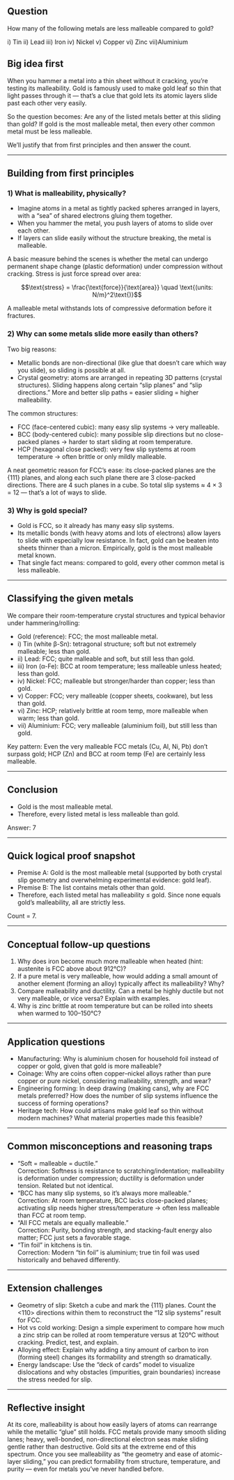 ## Question 
How many of the following metals are less malleable compared to gold?

i) Tin
ii) Lead
iii) Iron
iv) Nickel
v) Copper
vi) Zinc
vii)Aluminium


## Big idea first
When you hammer a metal into a thin sheet without it cracking, you’re testing its malleability. Gold is famously used to make gold leaf so thin that light passes through it — that’s a clue that gold lets its atomic layers slide past each other very easily.

So the question becomes: Are any of the listed metals better at this sliding than gold? If gold is the most malleable metal, then every other common metal must be less malleable.

We’ll justify that from first principles and then answer the count.

---

## Building from first principles

### 1) What is malleability, physically?
- Imagine atoms in a metal as tightly packed spheres arranged in layers, with a “sea” of shared electrons gluing them together.
- When you hammer the metal, you push layers of atoms to slide over each other.
- If layers can slide easily without the structure breaking, the metal is malleable.

A basic measure behind the scenes is whether the metal can undergo permanent shape change (plastic deformation) under compression without cracking. Stress is just force spread over area:

```math
\text{stress} = \frac{\text{force}}{\text{area}} \quad \text{(units: N/m}^2\text{)}
```

A malleable metal withstands lots of compressive deformation before it fractures.

### 2) Why can some metals slide more easily than others?
Two big reasons:
- Metallic bonds are non-directional (like glue that doesn’t care which way you slide), so sliding is possible at all.
- Crystal geometry: atoms are arranged in repeating 3D patterns (crystal structures). Sliding happens along certain “slip planes” and “slip directions.” More and better slip paths = easier sliding = higher malleability.

The common structures:
- FCC (face-centered cubic): many easy slip systems → very malleable.
- BCC (body-centered cubic): many possible slip directions but no close-packed planes → harder to start sliding at room temperature.
- HCP (hexagonal close packed): very few slip systems at room temperature → often brittle or only mildly malleable.

A neat geometric reason for FCC’s ease: its close-packed planes are the {111} planes, and along each such plane there are 3 close-packed directions. There are 4 such planes in a cube. So total slip systems ≈ 4 × 3 = 12 — that’s a lot of ways to slide.

### 3) Why is gold special?
- Gold is FCC, so it already has many easy slip systems.
- Its metallic bonds (with heavy atoms and lots of electrons) allow layers to slide with especially low resistance. In fact, gold can be beaten into sheets thinner than a micron. Empirically, gold is the most malleable metal known.
- That single fact means: compared to gold, every other common metal is less malleable.

---

## Classifying the given metals
We compare their room-temperature crystal structures and typical behavior under hammering/rolling:

- Gold (reference): FCC; the most malleable metal.
- i) Tin (white β-Sn): tetragonal structure; soft but not extremely malleable; less than gold.
- ii) Lead: FCC; quite malleable and soft, but still less than gold.
- iii) Iron (α-Fe): BCC at room temperature; less malleable unless heated; less than gold.
- iv) Nickel: FCC; malleable but stronger/harder than copper; less than gold.
- v) Copper: FCC; very malleable (copper sheets, cookware), but less than gold.
- vi) Zinc: HCP; relatively brittle at room temp, more malleable when warm; less than gold.
- vii) Aluminium: FCC; very malleable (aluminium foil), but still less than gold.

Key pattern: Even the very malleable FCC metals (Cu, Al, Ni, Pb) don’t surpass gold; HCP (Zn) and BCC at room temp (Fe) are certainly less malleable.

---

## Conclusion
- Gold is the most malleable metal.
- Therefore, every listed metal is less malleable than gold.

Answer: 7

---

## Quick logical proof snapshot
- Premise A: Gold is the most malleable metal (supported by both crystal slip geometry and overwhelming experimental evidence: gold leaf).
- Premise B: The list contains metals other than gold.
- Therefore, each listed metal has malleability ≤ gold. Since none equals gold’s malleability, all are strictly less.

Count = 7.

---

## Conceptual follow-up questions
1. Why does iron become much more malleable when heated (hint: austenite is FCC above about 912°C)?
2. If a pure metal is very malleable, how would adding a small amount of another element (forming an alloy) typically affect its malleability? Why?  
3. Compare malleability and ductility. Can a metal be highly ductile but not very malleable, or vice versa? Explain with examples.
4. Why is zinc brittle at room temperature but can be rolled into sheets when warmed to 100–150°C?

---

## Application questions
- Manufacturing: Why is aluminium chosen for household foil instead of copper or gold, given that gold is more malleable?
- Coinage: Why are coins often copper–nickel alloys rather than pure copper or pure nickel, considering malleability, strength, and wear?
- Engineering forming: In deep drawing (making cans), why are FCC metals preferred? How does the number of slip systems influence the success of forming operations?
- Heritage tech: How could artisans make gold leaf so thin without modern machines? What material properties made this feasible?

---

## Common misconceptions and reasoning traps
- “Soft = malleable = ductile.”  
  Correction: Softness is resistance to scratching/indentation; malleability is deformation under compression; ductility is deformation under tension. Related but not identical.
- “BCC has many slip systems, so it’s always more malleable.”  
  Correction: At room temperature, BCC lacks close-packed planes; activating slip needs higher stress/temperature → often less malleable than FCC at room temp.
- “All FCC metals are equally malleable.”  
  Correction: Purity, bonding strength, and stacking-fault energy also matter; FCC just sets a favorable stage.
- “Tin foil” in kitchens is tin.  
  Correction: Modern “tin foil” is aluminium; true tin foil was used historically and behaved differently.

---

## Extension challenges
- Geometry of slip: Sketch a cube and mark the {111} planes. Count the <110> directions within them to reconstruct the “12 slip systems” result for FCC.
- Hot vs cold working: Design a simple experiment to compare how much a zinc strip can be rolled at room temperature versus at 120°C without cracking. Predict, test, and explain.
- Alloying effect: Explain why adding a tiny amount of carbon to iron (forming steel) changes its formability and strength so dramatically.
- Energy landscape: Use the “deck of cards” model to visualize dislocations and why obstacles (impurities, grain boundaries) increase the stress needed for slip.

---

## Reflective insight
At its core, malleability is about how easily layers of atoms can rearrange while the metallic “glue” still holds. FCC metals provide many smooth sliding lanes; heavy, well-bonded, non-directional electron seas make sliding gentle rather than destructive. Gold sits at the extreme end of this spectrum. Once you see malleability as “the geometry and ease of atomic-layer sliding,” you can predict formability from structure, temperature, and purity — even for metals you’ve never handled before.